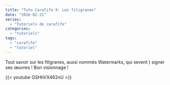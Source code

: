 ```yaml
---
title: "Tuto Carafife 9: Les filigranes"
date: "2016-02-21"
series:
  - "Tutoriels de carafife"
categories: 
  - "tutoriels"
tags: 
  - "carafife"
  - "tutoriel"
---
```


Tout savoir sur les filigranes, aussi nommés Watermarks, qui sevent ) signer ses œuvres ! Bon visionnage !

{{< youtube GSHhVX462nU >}}
